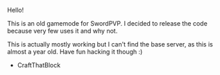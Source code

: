 Hello!

This is an old gamemode for SwordPVP. I decided to release the code because very few uses it and why not.

This is actually mostly working but I can't find the base server, as this is almost a year old. Have fun hacking it though :)

- CraftThatBlock
